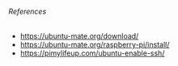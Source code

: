 ###### References
- https://ubuntu-mate.org/download/
- https://ubuntu-mate.org/raspberry-pi/install/
- https://pimylifeup.com/ubuntu-enable-ssh/
